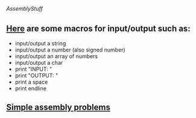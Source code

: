###### AssemblyStuff

## [Here](https://github.com/Quesmin/AssemblyStuff/blob/master/macro.asm) are some macros for input/output such as:
  * input/output a string
  * input/output a number (also signed number)
  * input/output an array of numbers
  * input/output a char
  * print "INPUT: "
  * print "OUTPUT: "
  * print a space
  * print endline
  
## [Simple assembly problems](https://github.com/Quesmin/AssemblyStuff/blob/master)
